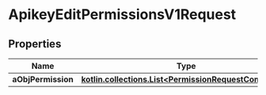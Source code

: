 
# ApikeyEditPermissionsV1Request

## Properties
| Name | Type | Description | Notes |
| ------------ | ------------- | ------------- | ------------- |
| **aObjPermission** | [**kotlin.collections.List&lt;PermissionRequestCompound&gt;**](PermissionRequestCompound.md) |  |  |



